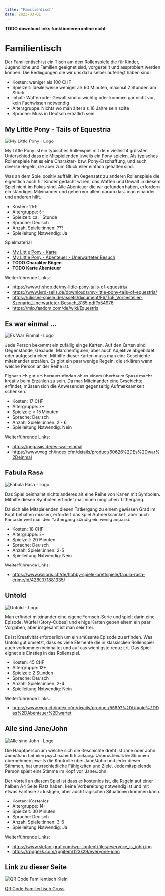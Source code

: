 ```yaml
---
title: "Familientisch"
date: 2023-03-01
---
```


**TODO download links funktionieren online nicht**

# Familientisch

Der Familientisch ist ein Tisch am dem Rollenspiele die für Kinder, Jugendliche und Familien geeignet sind, vorgestellt und ausprobiert werden können. Die Bedingungen die wir uns dazu selber auferlegt haben sind:

- Kosten: weniger als 100 CHF
- Spielzeit: Idealerweise weniger als 60 Minuten, maximal 2 Stunden am Stück
- Inhalt: Waffen oder Gewalt sind unwichtig oder kommen gar nicht vor, kein Fachwissen notwendig
- Altersgruppe: Nichts wo man älter als 16 Jahre sein sollte
- Sprache: Muss in Deutsch erhätlich sein

## My Little Pony - Tails of Equestria

![My Little Pony - Logo](My-Little-Pony-Logo.jpg)

My Little Pony ist ein typisches Rollenspiel mit dem vielleicht grössten Unterschied dass die Mitspielenden jeweils ein Pony spielen. Als typisches Rollenspiele hat es eine Charakter- bzw. Pony-Erschaffung, und auch diverse Regeln, die aber zum Glück eher einfach gehalten sind.

Was an dem Spiel positiv auffällt, im Gegensatz zu anderen Rollenspiele die eigentlich auch für Kinder gedacht wären, das Waffen und Gewalt in diesem Spiel nicht im Fokus sind. Alle Abenteuer die wir gefunden haben, erfordern ein ständiges Miteinander und gehen vor allem darum dass man einander und anderen hilft.

- Kosten: 25€
- Altergruppe: 6+
- Spielzeit: ca. 1 Stunde
- Sprache: Deutsch
- Anzahl Spieler:innen: ???
- Spielleitung Notwendig: Ja

Spielmaterial

- [My Little Pony - Karte](My-Little-Pony-Weltkarte.jpg)
- [My Little Pony - Abenteuer - Unerwarteter Besuch](My-Little-Pony-Unterwarteter-Besuch.pdf)
- **TODO Charakter Bögen**
- **TODO Karte Abenteuer**

Weiterführende Links:

- https://www.f-shop.de/my-little-pony-tails-of-equestria/
- https://www.lord-selis.de/downloads/my-little-pony-tails-of-equestria/
- https://ulisses-spiele.de/assets/document/F6/ToE_Vorbesteller-Szenario_Unerwarteter-Besuch_8165.pdf?x54976
- https://mlp.fandom.com/de/wiki/Equestria

## Es war einmal ...

![Es War Einmal - Logo](Es-War-Einmal-Logo.jpg)

Jede Person bekommt ein zufällig einige Karten. Auf den Karten sind Gegenstände, Gebäude, Märchenfiguren, aber auch Adjektive abgebildet oder aufgeschrieben. Mithilfe dieser Karten muss man eine Geschichte miteinander erzählen. Es gibt ein paar wenige Regeln, die erklären wann welche Person an der Reihe ist.

Eignet sich gut um herauszufinden ob es einem überhaupt Spass macht kreativ beim Erzählen zu sein. Da man Miteinander eine Geschichte erfindet, müssen sich die Anwesenden gegenseitig Aufmerksamkeit schenken.

- Kosten: 17 CHF
- Altergruppe: 8+
- Spielzeit: < 15 Minuten
- Sprache: Deutsch
- Anzahl Spieler:innen: 2 - 6
- Spielleitung Notwendig: Nein

Weiterführende Links:

- https://pegasus.de/es-war-einmal
- https://www.wog.ch/index.cfm/details/product/60626%2DEs%2Dwar%2Deinmal

## Fabula Rasa

![Fabula Rasa - Logo](Fabula-Rasa-Logo.jpg)

Das Spiel beinhaltet nichts anderes als eine Reihe von Karten mit Symbolen. Mithilfe diesen Symbolen erfindet man einen möglichen Tathergang.

Da sich alle Mitspielenden diesen Tathergang zu einem gewissen Grad im Kopf behalten müssen, erfordert das Spiel Aufmerksamkeit, aber auch Fantasie weil man den Tathergang ständig ein wenig anpasst.

- Kosten: 18 CHF
- Altergruppe: 8+
- Spielzeit: 20 Minuten
- Sprache: Deutsch
- Anzahl Spieler:innen: 2-5
- Spielleitung Notwendig: Nein

Weiterführende Links:

- https://www.exlibris.ch/de/hobby-spiele-brettspiele/fabula-rasa-crime/id/4260071881335/

## Untold

![Untold - Logo](Untold-Logo.jpg)

Man erfindet miteinander eine eigene Fernseh-Serie und spielt darin eine Episode. Würfel (Story-Cubes) und einige Karten geben einem ein paar Vorgaben, aber insgesamt ist man sehr frei.

Es ist Kreativität erforderlich um ein amüsante Episode zu erfinden. Was Untold gut umsetzt, dass es viele Elemente die in klassischen Rollenspiel auch vorkommen beinhaltet und auf das wichtigste reduziert. Das Spiel eignet als Einstieg in das Rollenspiel.

- Kosten: 45 CHF
- Altergruppe: 12+
- Spielzeit: 2 Stunden
- Sprache: Deutsch
- Anzahl Spieler:innen: 2-4
- Spielleitung Notwendig: Nein

Weiterführende Links:

- https://www.wog.ch/index.cfm/details/product/65597%2DUntold%2DDas%2DAbenteuer%2Dwartet

## Alle sind Jane/John

![Alle sind John - Logo](Alle-sind-John-Logo.jpg)

Die Hauptperson um welche sich die Geschichte dreht ist Jane oder John. Jane/John hat eine psychische Erkrankung. Unterschiedliche Stimmen übernehmen jeweils die Kontrolle über Jane/John und jeder dieser Stimmen, hat unterschiedliche Fähigkeiten und Ziele. Jede mitspielende Person spielt eine Stimme im Kopf von Jane/John.

Der Vorteil an diesem Spiel ist dass es kostenlos ist, die Regeln auf einer halben A4 Seite Platz haben, keine Vorbereitung notwendig ist und mit etwas Fantasie zu lustigen, aber auch tragischen Situationen kommen kann. 

- Kosten: Kostenlos
- Altergruppe: 14+
- Spielzeit: 30 Minuten
- Sprache: Deutsch
- Anzahl Spieler:innen: 3-6
- Spielleitung Notwendig: Ja

Weiterführende Links:

- https://www.stefan-graf.com/wp-content/files/everyone_is_john.jpg
- https://rpggeek.com/rpgitem/123829/everyone-john

## Link zu dieser Seite

![QR Code Familientisch Klein](qr-code-256.png)

[QR Code Familientisch Gross](qr-code.png)
